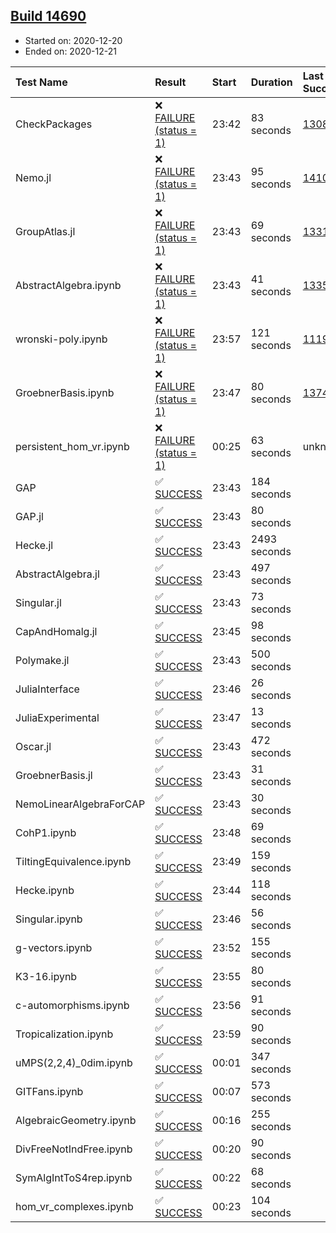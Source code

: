 ## [Build 14690](https://oscarci.mathematik.uni-kl.de/job/oscar/14690/)

* Started on: 2020-12-20
* Ended on: 2020-12-21

| Test Name    | Result | Start | Duration | Last Success | First Failure |
|:-------------|:-------|:------|:---------|:-------------|:--------------|
| CheckPackages | ❌ [FAILURE (status = 1)](https://oscarci.mathematik.uni-kl.de/job/oscar/14690/artifact/logs/build-14690/CheckPackages.log) | 23:42 | 83 seconds | [13085](https://oscarci.mathematik.uni-kl.de/job/oscar/13085/) | [13086](https://oscarci.mathematik.uni-kl.de/job/oscar/13086/) |
| Nemo.jl | ❌ [FAILURE (status = 1)](https://oscarci.mathematik.uni-kl.de/job/oscar/14690/artifact/logs/build-14690/Nemo.jl.log) | 23:43 | 95 seconds | [14101](https://oscarci.mathematik.uni-kl.de/job/oscar/14101/) | [14102](https://oscarci.mathematik.uni-kl.de/job/oscar/14102/) |
| GroupAtlas.jl | ❌ [FAILURE (status = 1)](https://oscarci.mathematik.uni-kl.de/job/oscar/14690/artifact/logs/build-14690/GroupAtlas.jl.log) | 23:43 | 69 seconds | [13311](https://oscarci.mathematik.uni-kl.de/job/oscar/13311/) | [13312](https://oscarci.mathematik.uni-kl.de/job/oscar/13312/) |
| AbstractAlgebra.ipynb | ❌ [FAILURE (status = 1)](https://oscarci.mathematik.uni-kl.de/job/oscar/14690/artifact/logs/build-14690/AbstractAlgebra.ipynb.log) | 23:43 | 41 seconds | [13355](https://oscarci.mathematik.uni-kl.de/job/oscar/13355/) | [13356](https://oscarci.mathematik.uni-kl.de/job/oscar/13356/) |
| wronski-poly.ipynb | ❌ [FAILURE (status = 1)](https://oscarci.mathematik.uni-kl.de/job/oscar/14690/artifact/logs/build-14690/wronski-poly.ipynb.log) | 23:57 | 121 seconds | [11192](https://oscarci.mathematik.uni-kl.de/job/oscar/11192/) | [11193](https://oscarci.mathematik.uni-kl.de/job/oscar/11193/) |
| GroebnerBasis.ipynb | ❌ [FAILURE (status = 1)](https://oscarci.mathematik.uni-kl.de/job/oscar/14690/artifact/logs/build-14690/GroebnerBasis.ipynb.log) | 23:47 | 80 seconds | [13748](https://oscarci.mathematik.uni-kl.de/job/oscar/13748/) | [13749](https://oscarci.mathematik.uni-kl.de/job/oscar/13749/) |
| persistent_hom_vr.ipynb | ❌ [FAILURE (status = 1)](https://oscarci.mathematik.uni-kl.de/job/oscar/14690/artifact/logs/build-14690/persistent_hom_vr.ipynb.log) | 00:25 | 63 seconds | unknown | unknown |
| GAP | ✅ [SUCCESS](https://oscarci.mathematik.uni-kl.de/job/oscar/14690/artifact/logs/build-14690/GAP.log) | 23:43 | 184 seconds |  |  |
| GAP.jl | ✅ [SUCCESS](https://oscarci.mathematik.uni-kl.de/job/oscar/14690/artifact/logs/build-14690/GAP.jl.log) | 23:43 | 80 seconds |  |  |
| Hecke.jl | ✅ [SUCCESS](https://oscarci.mathematik.uni-kl.de/job/oscar/14690/artifact/logs/build-14690/Hecke.jl.log) | 23:43 | 2493 seconds |  |  |
| AbstractAlgebra.jl | ✅ [SUCCESS](https://oscarci.mathematik.uni-kl.de/job/oscar/14690/artifact/logs/build-14690/AbstractAlgebra.jl.log) | 23:43 | 497 seconds |  |  |
| Singular.jl | ✅ [SUCCESS](https://oscarci.mathematik.uni-kl.de/job/oscar/14690/artifact/logs/build-14690/Singular.jl.log) | 23:43 | 73 seconds |  |  |
| CapAndHomalg.jl | ✅ [SUCCESS](https://oscarci.mathematik.uni-kl.de/job/oscar/14690/artifact/logs/build-14690/CapAndHomalg.jl.log) | 23:45 | 98 seconds |  |  |
| Polymake.jl | ✅ [SUCCESS](https://oscarci.mathematik.uni-kl.de/job/oscar/14690/artifact/logs/build-14690/Polymake.jl.log) | 23:43 | 500 seconds |  |  |
| JuliaInterface | ✅ [SUCCESS](https://oscarci.mathematik.uni-kl.de/job/oscar/14690/artifact/logs/build-14690/JuliaInterface.log) | 23:46 | 26 seconds |  |  |
| JuliaExperimental | ✅ [SUCCESS](https://oscarci.mathematik.uni-kl.de/job/oscar/14690/artifact/logs/build-14690/JuliaExperimental.log) | 23:47 | 13 seconds |  |  |
| Oscar.jl | ✅ [SUCCESS](https://oscarci.mathematik.uni-kl.de/job/oscar/14690/artifact/logs/build-14690/Oscar.jl.log) | 23:43 | 472 seconds |  |  |
| GroebnerBasis.jl | ✅ [SUCCESS](https://oscarci.mathematik.uni-kl.de/job/oscar/14690/artifact/logs/build-14690/GroebnerBasis.jl.log) | 23:43 | 31 seconds |  |  |
| NemoLinearAlgebraForCAP | ✅ [SUCCESS](https://oscarci.mathematik.uni-kl.de/job/oscar/14690/artifact/logs/build-14690/NemoLinearAlgebraForCAP.log) | 23:43 | 30 seconds |  |  |
| CohP1.ipynb | ✅ [SUCCESS](https://oscarci.mathematik.uni-kl.de/job/oscar/14690/artifact/logs/build-14690/CohP1.ipynb.log) | 23:48 | 69 seconds |  |  |
| TiltingEquivalence.ipynb | ✅ [SUCCESS](https://oscarci.mathematik.uni-kl.de/job/oscar/14690/artifact/logs/build-14690/TiltingEquivalence.ipynb.log) | 23:49 | 159 seconds |  |  |
| Hecke.ipynb | ✅ [SUCCESS](https://oscarci.mathematik.uni-kl.de/job/oscar/14690/artifact/logs/build-14690/Hecke.ipynb.log) | 23:44 | 118 seconds |  |  |
| Singular.ipynb | ✅ [SUCCESS](https://oscarci.mathematik.uni-kl.de/job/oscar/14690/artifact/logs/build-14690/Singular.ipynb.log) | 23:46 | 56 seconds |  |  |
| g-vectors.ipynb | ✅ [SUCCESS](https://oscarci.mathematik.uni-kl.de/job/oscar/14690/artifact/logs/build-14690/g-vectors.ipynb.log) | 23:52 | 155 seconds |  |  |
| K3-16.ipynb | ✅ [SUCCESS](https://oscarci.mathematik.uni-kl.de/job/oscar/14690/artifact/logs/build-14690/K3-16.ipynb.log) | 23:55 | 80 seconds |  |  |
| c-automorphisms.ipynb | ✅ [SUCCESS](https://oscarci.mathematik.uni-kl.de/job/oscar/14690/artifact/logs/build-14690/c-automorphisms.ipynb.log) | 23:56 | 91 seconds |  |  |
| Tropicalization.ipynb | ✅ [SUCCESS](https://oscarci.mathematik.uni-kl.de/job/oscar/14690/artifact/logs/build-14690/Tropicalization.ipynb.log) | 23:59 | 90 seconds |  |  |
| uMPS(2,2,4)_0dim.ipynb | ✅ [SUCCESS](https://oscarci.mathematik.uni-kl.de/job/oscar/14690/artifact/logs/build-14690/uMPS-2-2-4-_0dim.ipynb.log) | 00:01 | 347 seconds |  |  |
| GITFans.ipynb | ✅ [SUCCESS](https://oscarci.mathematik.uni-kl.de/job/oscar/14690/artifact/logs/build-14690/GITFans.ipynb.log) | 00:07 | 573 seconds |  |  |
| AlgebraicGeometry.ipynb | ✅ [SUCCESS](https://oscarci.mathematik.uni-kl.de/job/oscar/14690/artifact/logs/build-14690/AlgebraicGeometry.ipynb.log) | 00:16 | 255 seconds |  |  |
| DivFreeNotIndFree.ipynb | ✅ [SUCCESS](https://oscarci.mathematik.uni-kl.de/job/oscar/14690/artifact/logs/build-14690/DivFreeNotIndFree.ipynb.log) | 00:20 | 90 seconds |  |  |
| SymAlgIntToS4rep.ipynb | ✅ [SUCCESS](https://oscarci.mathematik.uni-kl.de/job/oscar/14690/artifact/logs/build-14690/SymAlgIntToS4rep.ipynb.log) | 00:22 | 68 seconds |  |  |
| hom_vr_complexes.ipynb | ✅ [SUCCESS](https://oscarci.mathematik.uni-kl.de/job/oscar/14690/artifact/logs/build-14690/hom_vr_complexes.ipynb.log) | 00:23 | 104 seconds |  |  |
